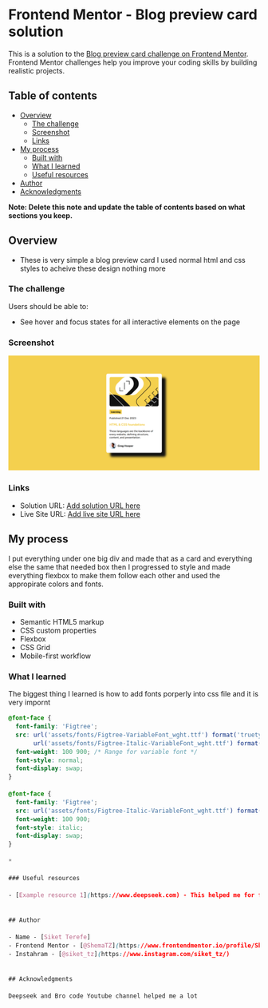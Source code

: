 # Frontend Mentor - Blog preview card solution

This is a solution to the [Blog preview card challenge on Frontend Mentor](https://www.frontendmentor.io/challenges/blog-preview-card-ckPaj01IcS). Frontend Mentor challenges help you improve your coding skills by building realistic projects. 

## Table of contents

- [Overview](#overview)
  - [The challenge](#the-challenge)
  - [Screenshot](#screenshot)
  - [Links](#links)
- [My process](#my-process)
  - [Built with](#built-with)
  - [What I learned](#what-i-learned)
  - [Useful resources](#useful-resources)
- [Author](#author)
- [Acknowledgments](#acknowledgments)

**Note: Delete this note and update the table of contents based on what sections you keep.**

## Overview
- These is very simple a blog preview card I used normal html and css styles to acheive these design nothing more 

### The challenge

Users should be able to:

- See hover and focus states for all interactive elements on the page

### Screenshot

![](screenshot.png)

### Links

- Solution URL: [Add solution URL here](https://blog-card-jet-psi.vercel.app/)
- Live Site URL: [Add live site URL here](https://www.frontendmentor.io/solutions/blog-preview-card-VVelORGj3y)

## My process
I put everything under one big div and made that as a card and everything else the same that needed box then I progressed to style and made everything flexbox to make them follow each other and used the appropirate colors and fonts.

### Built with

- Semantic HTML5 markup
- CSS custom properties
- Flexbox
- CSS Grid
- Mobile-first workflow


### What I learned

The biggest thing I learned is how to add fonts porperly into css file and it is very impornt


```css
@font-face {
  font-family: 'Figtree';
  src: url('assets/fonts/Figtree-VariableFont_wght.ttf') format('truetype'),
       url('assets/fonts/Figtree-Italic-VariableFont_wght.ttf') format('truetype');
  font-weight: 100 900; /* Range for variable font */
  font-style: normal;
  font-display: swap;
}

@font-face {
  font-family: 'Figtree';
  src: url('assets/fonts/Figtree-Italic-VariableFont_wght.ttf') format('truetype');
  font-weight: 100 900;
  font-style: italic;
  font-display: swap;
}

*

### Useful resources

- [Example resource 1](https://www.deepseek.com) - This helped me for flexbox and appropirate styles. I really liked this pattern and will use it going forward.


## Author

- Name - [Siket Terefe]
- Frontend Mentor - [@ShemaTZ](https://www.frontendmentor.io/profile/ShemaTZ)
- Instahram - [@siket_tz](https://www.instagram.com/siket_tz/)


## Acknowledgments

Deepseek and Bro code Youtube channel helped me a lot
